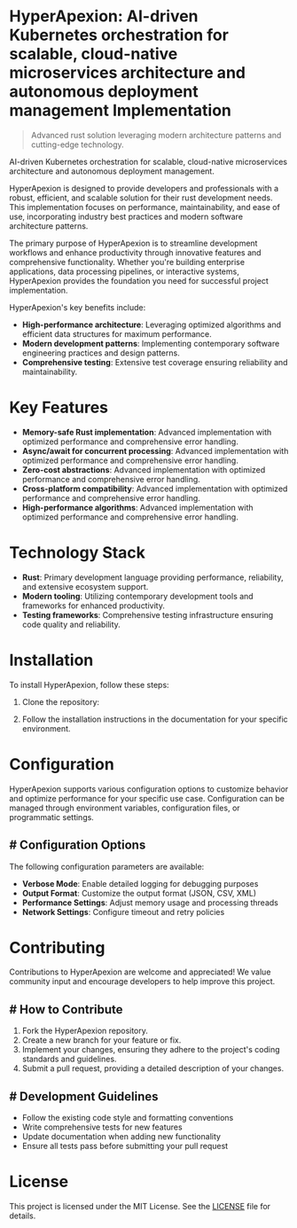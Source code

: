 <!-- fallback_HyperApexion_20250802082251_80529 -->

# HyperApexion: AI-driven Kubernetes orchestration for scalable, cloud-native microservices architecture and autonomous deployment management Implementation
> Advanced rust solution leveraging modern architecture patterns and cutting-edge technology.

AI-driven Kubernetes orchestration for scalable, cloud-native microservices architecture and autonomous deployment management.

HyperApexion is designed to provide developers and professionals with a robust, efficient, and scalable solution for their rust development needs. This implementation focuses on performance, maintainability, and ease of use, incorporating industry best practices and modern software architecture patterns.

The primary purpose of HyperApexion is to streamline development workflows and enhance productivity through innovative features and comprehensive functionality. Whether you're building enterprise applications, data processing pipelines, or interactive systems, HyperApexion provides the foundation you need for successful project implementation.

HyperApexion's key benefits include:

* **High-performance architecture**: Leveraging optimized algorithms and efficient data structures for maximum performance.
* **Modern development patterns**: Implementing contemporary software engineering practices and design patterns.
* **Comprehensive testing**: Extensive test coverage ensuring reliability and maintainability.

# Key Features

* **Memory-safe Rust implementation**: Advanced implementation with optimized performance and comprehensive error handling.
* **Async/await for concurrent processing**: Advanced implementation with optimized performance and comprehensive error handling.
* **Zero-cost abstractions**: Advanced implementation with optimized performance and comprehensive error handling.
* **Cross-platform compatibility**: Advanced implementation with optimized performance and comprehensive error handling.
* **High-performance algorithms**: Advanced implementation with optimized performance and comprehensive error handling.

# Technology Stack

* **Rust**: Primary development language providing performance, reliability, and extensive ecosystem support.
* **Modern tooling**: Utilizing contemporary development tools and frameworks for enhanced productivity.
* **Testing frameworks**: Comprehensive testing infrastructure ensuring code quality and reliability.

# Installation

To install HyperApexion, follow these steps:

1. Clone the repository:


2. Follow the installation instructions in the documentation for your specific environment.

# Configuration

HyperApexion supports various configuration options to customize behavior and optimize performance for your specific use case. Configuration can be managed through environment variables, configuration files, or programmatic settings.

## # Configuration Options

The following configuration parameters are available:

* **Verbose Mode**: Enable detailed logging for debugging purposes
* **Output Format**: Customize the output format (JSON, CSV, XML)
* **Performance Settings**: Adjust memory usage and processing threads
* **Network Settings**: Configure timeout and retry policies

# Contributing

Contributions to HyperApexion are welcome and appreciated! We value community input and encourage developers to help improve this project.

## # How to Contribute

1. Fork the HyperApexion repository.
2. Create a new branch for your feature or fix.
3. Implement your changes, ensuring they adhere to the project's coding standards and guidelines.
4. Submit a pull request, providing a detailed description of your changes.

## # Development Guidelines

* Follow the existing code style and formatting conventions
* Write comprehensive tests for new features
* Update documentation when adding new functionality
* Ensure all tests pass before submitting your pull request

# License

This project is licensed under the MIT License. See the [LICENSE](https://github.com/Muramatsuu/HyperApexion/blob/main/LICENSE) file for details.
